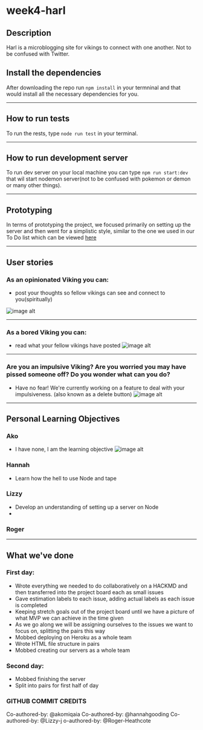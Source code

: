 # week4-harl

## Description

Harl is a microblogging site for vikings to connect with one another. Not to be confused with Twitter.

## Install the dependencies

After downloading the repo run `npm install` in your termninal and that would install all the necessary dependencies for you.


___

## How to run tests
To run the rests, type `node run test` in your terminal. 

___

## How to run development server
To run dev server on your local machine you can type `npm run start:dev` that wil start nodemon server(not to be confused with pokemon or demon or many other things).

____


## Prototyping
In terms of prototyping the project, we focused primarily on setting up the server and then went for a simplistic style, similar to the one we used in our To Do list which can be viewed [here](https://https://fac19.github.io/week3-harl/)
___
## User stories
### As an opinionated Viking you can:
* post your thoughts so fellow vikings can see and connect to you(spiritually)

![image alt](https://media.giphy.com/media/f4DfBGXTz0oD5K9DME/giphy.gif)

---

### As a bored Viking you can:
* read what your fellow vikings have posted
![image alt](https://media.giphy.com/media/6IuokhEIj14bX13H3C/giphy.gif)

---

### Are you an impulsive Viking? Are you worried you may have pissed someone off? Do you wonder what can you do?
* Have no fear! We're currently working on a feature to deal with your impulsiveness. (also known as a delete button)
![image alt](https://media0.giphy.com/media/hs33ZzTyQc5JC/giphy.gif)

---

## Personal Learning Objectives

### Ako
- I have none, I am the learning objective
![image alt](https://media.giphy.com/media/l4FGrYKtP0pBGpBAY/giphy.gif)

### Hannah
- Learn how the hell to use Node and tape

### Lizzy
- Develop an understanding of setting up a server on Node
- 

### Roger


___

## What we've done

### First day:
- Wrote everything we needed to do collaboratively on a HACKMD and then transferred into the project board each as small issues
- Gave estimation labels to each issue, adding actual labels as each issue is completed
- Keeping stretch goals out of the project board until we have a picture of what MVP we can achieve in the time given 
- As we go along we will be assigning ourselves to the issues we want to focus on, splitting the pairs this way
- Mobbed deploying on Heroku as a whole team
- Wrote HTML file structure in pairs
- Mobbed creating our servers as a whole team

### Second day:
- Mobbed finishing the server
- Split into pairs for first half of day

### GITHUB COMMIT CREDITS
Co-authored-by: @akomiqaia
Co-authored-by: @hannahgooding
Co-authored-by: @Lizzy-j
o-authored-by: @Roger-Heathcote